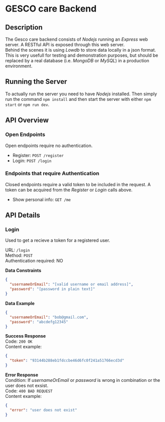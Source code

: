 # GESCO care Backend

## Description

The Gesco care backend consists of _Nodejs_ running an _Express_ web server. A RESTful API is exposed through this web server.  
Behind the scenes it is using _Lowdb_ to store data locally in a json format. This is very usefull for testing and demonstration purposes, but should be replaced by a real database (i.e. _MongoDB_ or _MySQL_) in a production environment.

## Running the Server

To actually run the server you need to have _Nodejs_ installed. Then simply run the command `npm install` and then start the server with either `npm start` or `npm run dev`.

## API Overview

### Open Endpoints

Open endpoints require no authentication.

- Register: `POST /register`
- Login: `POST /login`

### Endpoints that require Authentication

Closed endpoints require a valid token to be included in the request. A token can be acquired from the _Register_ or _Login_ calls above.

- Show personal info: `GET /me`

## API Details

### Login

Used to get a recieve a token for a registered user.

URL: `/login`  
Method: `POST`  
Authentication required: NO

**Data Constraints**

```json
{
  "usernameOrEmail": "[valid username or email address]",
  "password": "[password in plain text]"
}
```

**Data Example**

```json
{
  "usernameOrEmail": "bob@gmail.com",
  "password": "abcdefg12345"
}
```

**Success Response**  
Code: `200 OK`  
Content example:

```json
{
  "token": "93144b288eb1fdccbe46d6fc0f241a51766ecd3d"
}
```

**Error Response**  
Condition: If _usernameOrEmail_ or _password_ is wrong in combination or the user does not exsist.  
Code: `400 BAD REQUEST`  
Content example:

```json
{
  "error": "user does not exist"
}
```
